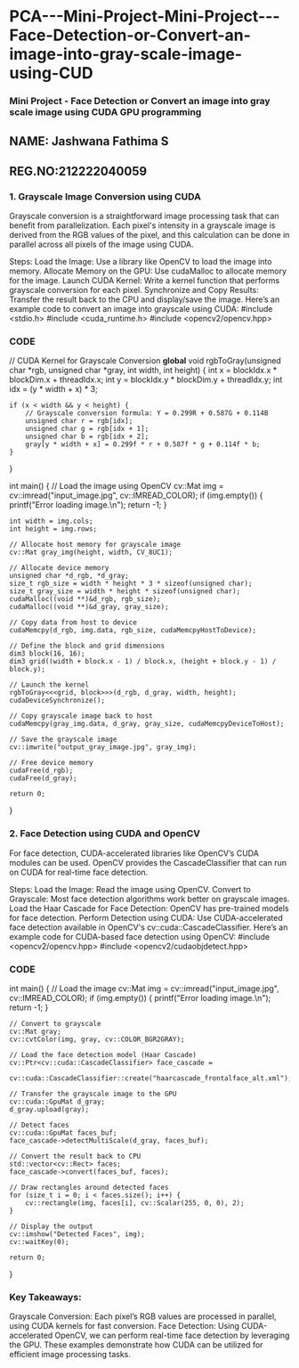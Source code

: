 # PCA---Mini-Project-Mini-Project---Face-Detection-or-Convert-an-image-into-gray-scale-image-using-CUD
### Mini Project - Face Detection or Convert an image into gray scale image using CUDA GPU programming
## NAME: Jashwana Fathima S
## REG.NO:212222040059
### 1. Grayscale Image Conversion using CUDA
Grayscale conversion is a straightforward image processing task that can benefit from parallelization. Each pixel's intensity in a grayscale image is derived from the RGB values of the pixel, and this calculation can be done in parallel across all pixels of the image using CUDA.

Steps:
Load the Image: Use a library like OpenCV to load the image into memory.
Allocate Memory on the GPU: Use cudaMalloc to allocate memory for the image.
Launch CUDA Kernel: Write a kernel function that performs grayscale conversion for each pixel.
Synchronize and Copy Results: Transfer the result back to the CPU and display/save the image.
Here’s an example code to convert an image into grayscale using CUDA:
#include <stdio.h>
#include <cuda_runtime.h>
#include <opencv2/opencv.hpp>
### CODE
// CUDA Kernel for Grayscale Conversion
__global__ void rgbToGray(unsigned char *rgb, unsigned char *gray, int width, int height) {
    int x = blockIdx.x * blockDim.x + threadIdx.x;
    int y = blockIdx.y * blockDim.y + threadIdx.y;
    int idx = (y * width + x) * 3;

    if (x < width && y < height) {
        // Grayscale conversion formula: Y = 0.299R + 0.587G + 0.114B
        unsigned char r = rgb[idx];
        unsigned char g = rgb[idx + 1];
        unsigned char b = rgb[idx + 2];
        gray[y * width + x] = 0.299f * r + 0.587f * g + 0.114f * b;
    }
}

int main() {
    // Load the image using OpenCV
    cv::Mat img = cv::imread("input_image.jpg", cv::IMREAD_COLOR);
    if (img.empty()) {
        printf("Error loading image.\n");
        return -1;
    }

    int width = img.cols;
    int height = img.rows;

    // Allocate host memory for grayscale image
    cv::Mat gray_img(height, width, CV_8UC1);

    // Allocate device memory
    unsigned char *d_rgb, *d_gray;
    size_t rgb_size = width * height * 3 * sizeof(unsigned char);
    size_t gray_size = width * height * sizeof(unsigned char);
    cudaMalloc((void **)&d_rgb, rgb_size);
    cudaMalloc((void **)&d_gray, gray_size);

    // Copy data from host to device
    cudaMemcpy(d_rgb, img.data, rgb_size, cudaMemcpyHostToDevice);

    // Define the block and grid dimensions
    dim3 block(16, 16);
    dim3 grid((width + block.x - 1) / block.x, (height + block.y - 1) / block.y);

    // Launch the kernel
    rgbToGray<<<grid, block>>>(d_rgb, d_gray, width, height);
    cudaDeviceSynchronize();

    // Copy grayscale image back to host
    cudaMemcpy(gray_img.data, d_gray, gray_size, cudaMemcpyDeviceToHost);

    // Save the grayscale image
    cv::imwrite("output_gray_image.jpg", gray_img);

    // Free device memory
    cudaFree(d_rgb);
    cudaFree(d_gray);

    return 0;
}
### 2. Face Detection using CUDA and OpenCV
For face detection, CUDA-accelerated libraries like OpenCV’s CUDA modules can be used. OpenCV provides the CascadeClassifier that can run on CUDA for real-time face detection.

Steps:
Load the Image: Read the image using OpenCV.
Convert to Grayscale: Most face detection algorithms work better on grayscale images.
Load the Haar Cascade for Face Detection: OpenCV has pre-trained models for face detection.
Perform Detection using CUDA: Use CUDA-accelerated face detection available in OpenCV's cv::cuda::CascadeClassifier.
Here’s an example code for CUDA-based face detection using OpenCV:
#include <opencv2/opencv.hpp>
#include <opencv2/cudaobjdetect.hpp>
### CODE
int main() {
    // Load the image
    cv::Mat img = cv::imread("input_image.jpg", cv::IMREAD_COLOR);
    if (img.empty()) {
        printf("Error loading image.\n");
        return -1;
    }

    // Convert to grayscale
    cv::Mat gray;
    cv::cvtColor(img, gray, cv::COLOR_BGR2GRAY);

    // Load the face detection model (Haar Cascade)
    cv::Ptr<cv::cuda::CascadeClassifier> face_cascade = 
        cv::cuda::CascadeClassifier::create("haarcascade_frontalface_alt.xml");

    // Transfer the grayscale image to the GPU
    cv::cuda::GpuMat d_gray;
    d_gray.upload(gray);

    // Detect faces
    cv::cuda::GpuMat faces_buf;
    face_cascade->detectMultiScale(d_gray, faces_buf);

    // Convert the result back to CPU
    std::vector<cv::Rect> faces;
    face_cascade->convert(faces_buf, faces);

    // Draw rectangles around detected faces
    for (size_t i = 0; i < faces.size(); i++) {
        cv::rectangle(img, faces[i], cv::Scalar(255, 0, 0), 2);
    }

    // Display the output
    cv::imshow("Detected Faces", img);
    cv::waitKey(0);

    return 0;
}
### Key Takeaways:
Grayscale Conversion: Each pixel’s RGB values are processed in parallel, using CUDA kernels for fast conversion.
Face Detection: Using CUDA-accelerated OpenCV, we can perform real-time face detection by leveraging the GPU.
These examples demonstrate how CUDA can be utilized for efficient image processing tasks.
